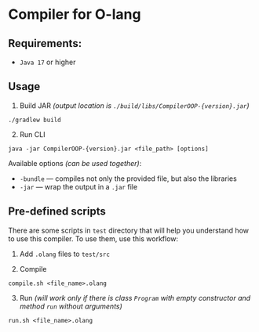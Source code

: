 # Compiler for O-lang

## Requirements:
* `Java 17` or higher

## Usage

1. Build JAR _(output location is `./build/libs/CompilerOOP-{version}.jar`)_
```shell
./gradlew build
```

2. Run CLI
```shell
java -jar CompilerOOP-{version}.jar <file_path> [options]
```

Available options _(can be used together)_:
* `-bundle` — compiles not only the provided file, but also the libraries
* `-jar` — wrap the output in a `.jar` file

## Pre-defined scripts

There are some scripts in `test` directory that will help you understand how to use this compiler. To use them,
use this workflow:

1. Add `.olang` files to `test/src`

2. Compile
```shell
compile.sh <file_name>.olang
```

3. Run _(will work only if there is class `Program` with empty constructor and method `run` without arguments)_ 
```shell
run.sh <file_name>.olang
```
